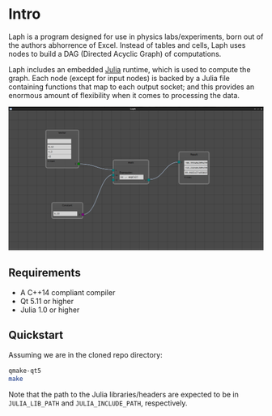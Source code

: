 # Intro
Laph is a program designed for use in physics labs/experiments, born out of the
authors abhorrence of Excel. Instead of tables and cells, Laph uses nodes to
build a DAG (Directed Acyclic Graph) of computations.

Laph includes an embedded [Julia](https://julialang.org/) runtime, which is used
to compute the graph. Each node (except for input nodes) is backed by a Julia
file containing functions that map to each output socket; and this provides an
enormous amount of flexibility when it comes to processing the data.

![Laph](laph.png)

## Requirements
* A C++14 compliant compiler
* Qt 5.11 or higher
* Julia 1.0 or higher

## Quickstart
Assuming we are in the cloned repo directory:

```bash
qmake-qt5
make
```

Note that the path to the Julia libraries/headers are expected to be in
`JULIA_LIB_PATH` and `JULIA_INCLUDE_PATH`, respectively.
